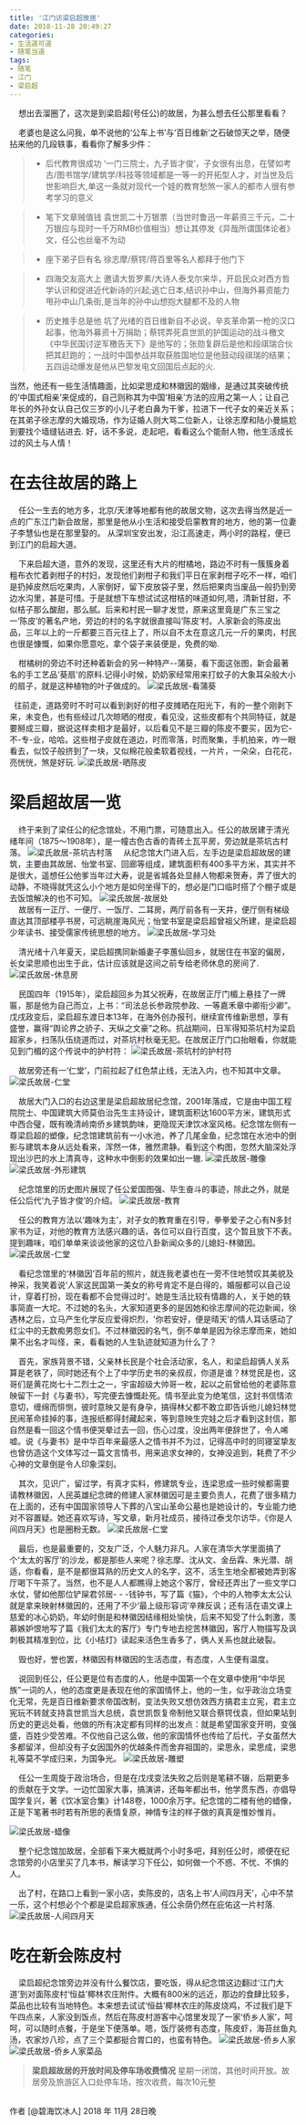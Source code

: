 ```yaml
---
title: '江门访梁启超故居'
date: 2018-11-28 20:49:27
categories:
- 生活道可道
- 随笔当道
tags:
- 随笔
- 江门
- 梁启超
---
```



&nbsp;&nbsp;&nbsp;&nbsp;想出去溜圈了，这次是到梁启超(号任公)的故居，为甚么想去任公那里看看？

&nbsp;&nbsp;&nbsp;&nbsp;老婆也是这么问我，单不说他的‘公车上书’与‘百日维新’之石破惊天之举，随便拈来他的几段轶事，看看你了解多少件：
<!-- more -->
> * 后代教育很成功
‘一门三院士，九子皆才俊’，子女很有出息，在譬如考古/图书馆学/建筑学/科技等领域都是一等一的开拓型人才，对当世及后世影响巨大,单这一条就对现代一个娃的教育愁煞一家人的都市人很有参考学习的意义

> * 笔下文章贼值钱
袁世凯二十万银票（当世时鲁迅一年薪资三千元，二十万银应与现时一千万RMB价值相当）想让其停发《异哉所谓国体论者》文，任公也丝毫不为动

> * 座下弟子巨有名
徐志摩/蔡锷/蒋百里等名人都拜于他门下

> * 四海交友高大上
邀请大哲罗素/大诗人泰戈尔来华，开启民众对西方哲学认识和促进近代新诗的兴起;逃亡日本,结识孙中山，但海外募资能力甩孙中山几条街,是当年的孙中山想抱大腿都不及的人物

> * 历史推手总是他
坑了光绪的百日维新自不必说，辛亥革命第一枪的汉口起事，他海外募资十万捐助；蔡锷弄死袁世凯的护国运动的战斗檄文《中华民国讨逆军檄告天下》是他写的；张勋复辟后是他和段祺瑞合伙把其赶跑的；一战时中国参战并取获胜国地位是他鼓动段祺瑞的结果；五四运动爆发是他从巴黎发电文回国后点起的火.

<!-- more -->当然，他还有一些生活情趣面，比如梁思成和林徽因的姻缘，是通过其突破传统的‘中国式相亲’来促成的，自己则称其为中国‘相亲’方法的应用之第一人；让自己年长的外孙女认自己仅三岁的小儿子老白鼻为干爹，拉进下一代子女的亲近关系；在其弟子徐志摩的大婚现场，作为证婚人则大骂二位新人，让徐志摩和陆小曼尴尬到要找个墙缝钻进去.

<!-- more -->好，话不多说，走起吧，看看这么个能耐人物，他生活成长过的风土与人情！



#  在去往故居的路上

  &nbsp;&nbsp;&nbsp;&nbsp;任公一生去的地方多，北京/天津等地都有他的故居文物，这次去得当然是近一点的广东江门新会故居，那里是他从小生活和接受启蒙教育的地方，他的第一位妻子李慧仙也是在那里娶的。 从深圳宝安出发，沿江高速走，两小时的路程，便已到江门的启超大道。
  
&nbsp;&nbsp;&nbsp;&nbsp;下来启超大道，意外的发现，这里还有大片的柑橘地，路边不时有一簇簇身着粗布衣忙着剥柑子的村妇，发现他们剥柑子和我们平日在家剥柑子吃不一样，咱们是扔掉皮然后吃果肉，人家倒好，留下皮放袋子里，然后把果肉当废品一般扔到旁边水沟里，甚是可惜。于是就想下车想试试这柑桔的味道如何,嗯，清新甘甜，不似桔子那么酸甜，那么腻。后来和村民一聊才发觉，原来这里竟是广东三宝之一‘陈皮’的著名产地，旁边的村的名字就很直接叫‘陈皮’村。人家新会的陈皮出品，三年以上的一斤都要三百元往上了，所以自不太在意这几元一斤的果肉，村民也很是慷慨，如果你愿意吃，拿个袋子来装便是，免费的呦. 

&nbsp;&nbsp;&nbsp;&nbsp;柑橘树的旁边不时还种着新会的另一种特产--蒲葵，看下面这张图，新会最著名的手工艺品'葵扇'的原料.记得小时候，奶奶家经常用来打蚊子的大象耳朵般大小的扇子，就是这种植物的叶子做成的。
  ![梁氏故居-看蒲葵](https://raw.githubusercontent.com/liruixue/muqiaosite/master/images/life-jm-xinhui-tour/road-ganzi-pukui.jpg)
 
 &nbsp;&nbsp;往前走，道路旁时不时可以看到剥好的柑子皮摊晒在阳光下，有的一整个刚剥下来，未变色，也有些经过几次晾晒的柑皮，看见没，这些皮都有个共同特征，就是要掰成三瓣，据说这样卖相才是最好，以后看见不是三瓣的陈皮不要买，因为它-不-专-业，哈哈。这些柑子皮就在道边，时而零落，时而聚集，手机拍来，咋一眼看去，似饺子般挤到了一块，又似棉花般柔软着视线，一片片，一朵朵，白花花，亮恍恍，煞是好玩.
  ![梁氏故居-晒陈皮](https://raw.githubusercontent.com/liruixue/muqiaosite/master/images/life-jm-xinhui-tour/road-chenpi.jpg)
  
  
#  梁启超故居一览
  &nbsp;&nbsp;&nbsp;&nbsp;终于来到了梁任公的纪念馆处，不用门票，可随意出入。任公的故居建于清光绪年间（1875～1908年），是一幢古色古香的青砖土瓦平房，旁边就是茶坑古村落。
  ![梁氏故居-茶坑古村落](https://raw.githubusercontent.com/liruixue/muqiaosite/master/images/life-jm-xinhui-tour/qichao-house-chakeng.jpg)
  &nbsp;&nbsp;&nbsp;&nbsp;从纪念馆大门进入后，左手边是梁启超故居的建筑，主要由其故居、怡堂书室、回廊等组成，建筑面积有400多平方米，其实并不是很大，遥想任公他爹当年过大寿，说是省城各处显赫人物都来贺寿，弄了很大的动静，不晓得就凭这么小个地方是如何坐得下的，想必是门口临时搭了个棚子或是去饭馆解决的也不可知。 
  ![梁氏故居-故居处](https://raw.githubusercontent.com/liruixue/muqiaosite/master/images/life-jm-xinhui-tour/qichao-house-guju.jpg)  
  &nbsp;&nbsp;&nbsp;&nbsp;故居有一正厅、一便厅、一饭厅、二耳房，两厅前各有一天井，便厅侧有梯级直达其顶部楼亭书房，可远眺崖海风光；怡堂书室是梁启超曾祖父所建，是梁启超少年读书、接受儒家传统思想的地方。
  ![梁氏故居-学习处](https://raw.githubusercontent.com/liruixue/muqiaosite/master/images/life-jm-xinhui-tour/qichao-house-wofang.jpg) 
  
  
  &nbsp;&nbsp;&nbsp;&nbsp;清光绪十八年夏天，梁启超携同新婚妻子李蕙仙回乡，就居住在书室的偏房，长女梁思顺也出生于此，估计应该就是这间之前专给老师休息的房间了.
 ![梁氏故居-休息房](https://raw.githubusercontent.com/liruixue/muqiaosite/master/images/life-jm-xinhui-tour/qichao-house-sleep.jpg) 


 &nbsp;&nbsp;&nbsp;&nbsp;民国四年（1915年），梁启超回乡为其父祝寿，在故居正厅门楣上悬挂了一牌匾，那是他为自己而立，上书：“司法总长参政院参政、一等嘉禾章中卿衔少卿”。戊戌政变后，梁启超东渡日本13年，在海外创办报刊，继续宣传维新思想，享有盛誉，赢得“舆论界之骄子、天纵之文豪”之称。抗战期间，日军得知茶坑村为梁启超家乡，扫荡队伍绕道而过，对茶坑村秋毫无犯。在故居正厅门口抬眼看，你就能见到门楣的这个传说中的护村符：
![梁氏故居-茶坑村的护村符](https://raw.githubusercontent.com/liruixue/muqiaosite/master/images/life-jm-xinhui-tour/qichao-hourse-paibian.jpg) 

&nbsp;&nbsp;&nbsp;&nbsp;故居旁还有一‘仁堂’，门前拉起了红色禁止线，无法入内，也不知其中文章。
![梁氏故居-仁堂](https://raw.githubusercontent.com/liruixue/muqiaosite/master/images/life-jm-xinhui-tour/qichao-house-rentang.jpg) 

&nbsp;&nbsp;&nbsp;&nbsp;故居大门入口的右边这里是梁启超故居纪念馆，2001年落成，它是由中国工程院院士、中国建筑大师莫伯治先生主持设计，建筑面积达1600平方米，建筑形式中西合璧，既有晚清岭南侨乡建筑韵味，更隐现天津饮冰室风格。纪念馆左侧有一尊梁启超的塑像，纪念馆建筑前有一小水池，养了几尾金鱼，纪念馆在水池中的倒影与建筑本身从远处看来，浑然一体，雅然肃静。看到这个构图，忽然大脑深处浮现出沙巴的水上清真寺，这种水中倒影的效果如出一辙.
![梁氏故居-雕像](https://raw.githubusercontent.com/liruixue/muqiaosite/master/images/life-jm-xinhui-tour/qichao-center-suxiang.jpg) 
![梁氏故居-外形建筑](https://raw.githubusercontent.com/liruixue/muqiaosite/master/images/life-jm-xinhui-tour/qichao-right-building.jpg) 

&nbsp;&nbsp;&nbsp;&nbsp;纪念馆里的历史图片展现了任公爱国图强、毕生奋斗的事迹，除此之外，就是任公后代‘九子皆才俊’的介绍。
![梁氏故居-教育](https://raw.githubusercontent.com/liruixue/muqiaosite/master/images/life-jm-xinhui-tour/qichao-right-edu-baby.jpg) 

&nbsp;&nbsp;&nbsp;&nbsp;任公的教育方法以‘趣味为主’，对子女的教育重在引导，拳拳爱子之心有N多封家书为证，对他的教育方法感兴趣的话，各位可以自行百度，这个暂且放下不表。提到趣味，咱们单单来谈谈他家的这位八卦新闻众多的儿媳妇-林徽因。
![梁氏故居-仁堂](https://raw.githubusercontent.com/liruixue/muqiaosite/master/images/life-jm-xinhui-tour/qichao-right-linhuiyin.jpg) 

&nbsp;&nbsp;&nbsp;&nbsp;看纪念馆里的‘林徽因’百年前的照片，就连我老婆也在一旁不住地赞叹其美貌及神采，我笑着说‘人家这民国第一美女的称号肯定不是白得的，婚服都可以自己设计，穿着打扮，现在看都不会觉得过时’。她是生活比较有情趣的人，关于她的轶事简直一大坨。不过她的名头，大家知道更多的是因她和徐志摩间的花边新闻，徐遇林之后，立马产生化学反应爱得炽烈，'你若安好，便是晴天'的情人耳话感动了红尘中的无数痴男怨女们。不过林徽因的名气，倒不单单是因为徐志摩而来，她如果不出名才叫怪，来，看看她的人生轨迹就知道为什么了？

&nbsp;&nbsp;&nbsp;&nbsp;首先，家族背景不错，父亲林长民是个社会活动家，名人，和梁启超俩人关系算是老铁了，同时她还有个上了中学历史书的亲叔叔，你道是谁？林觉民是也，这哥们是黄花岗七十二烈士之一，宇宙超级大帅哥一枚，起以之前曾给他的老婆陈意映留下一封《与妻书》，写完便去慷慨赴死。情书至此变为绝笔信，这封书信情浓意切，缠绵而悱恻，彼时意映又是有身孕，搞得林父都不敢立即告诉他儿媳妇林觉民闹革命挂掉的事，连报纸都得封藏起来，等到意映生完娃之后才看到这封信，那自然是看一回这个情书便哭晕过去一回，伤心过度，没出两年便辞世了，令人唏嘘。说《与妻书》是中华百年来最感人之情书并不为过，记得高中时的同寝室挚友也曾仿造这个文体写过一篇文言情书，用来追求女神的，女神没追到，耗费了不少心神的文章倒是令人印象深刻。

&nbsp;&nbsp;&nbsp;&nbsp;其次，见识广，留过学，有真才实料，修建筑专业，连梁思成一些时候都需要请教林徽因，人民英雄纪念碑的修建人家林徽因可是主要负责人，花费了很多精力在上面的，还有中国国家领导人下葬的八宝山革命公墓也是她设计的，专业能力绝对不容置疑。她还喜欢写诗，写文章，新月社成员，接待过泰戈尔访华，《你是人间四月天》也是圈粉无数。
![梁氏故居-仁堂](https://raw.githubusercontent.com/liruixue/muqiaosite/master/images/life-jm-xinhui-tour/qichao-right-linhuiyin-taigeer.jpg) 

&nbsp;&nbsp;&nbsp;&nbsp;最后，也是最重要的，交友广泛，个人魅力非凡。人家在清华大学里面搞了个‘太太的客厅’的沙龙，都是那些人来呢？徐志摩、沈从文、金岳霖、朱光潜、胡适，你看看，是不是都很耳熟的历史文人的名字，这不，活生生地全都被她弄到客厅喝下午茶了。当然，也不是人人都瞧得上她这个客厅，曾经还弄出了一些文学口水仗，譬如他那位铲屎君邻居- - -钱钟书，写了篇《猫》，个中的人物李太太公认就是拿来映射林徽因的，还用了不少‘最上级形容词’辛辣反讽；还有活在语文课上慈爱的冰心奶奶，年幼时倒是和林徽因结缘相处愉快，后来不知受了什么刺激，羡慕嫉妒恨地写了篇《我们太太的客厅》专门专地去挖苦林徽因，客厅人物描写及讽刺极其精准到位，比《小桔灯》读起来活色生香多了，俩人关系也就此破裂。

&nbsp;&nbsp;&nbsp;&nbsp;毁也好，誉也罢，林徽因有林徽因的生活态度，有态度，人生便有温度。

&nbsp;&nbsp;&nbsp;&nbsp;说回到任公，任公更是位有态度的人，他是中国第一个在文章中使用“中华民族”一词的人，他的态度更是表现在他的家国情怀上，他的一生，似乎政治立场变化无常，先是百日维新要求帝国改制，变法失败又想仿效西方搞君主立宪，君主立宪玩不转就支持袁世凯当大总统，袁世凯恢复帝制他又联合蔡锷伐袁，但如果站到历史的更远处看，他做的所有决定都有同样的出发点：就是希望国家变开明，变强盛，百姓少受苦难。不仅他自己这么做，他的家国情怀也传给了后代，子女虽然大多都留洋，但却没有子女因国外的优越条件而舍弃祖国的，梁思永，梁思成，梁思礼等莫不学成归来，为国争光。
![梁氏故居-雕塑](https://raw.githubusercontent.com/liruixue/muqiaosite/master/images/life-jm-xinhui-tour/qichao-right-gate.jpg) 

&nbsp;&nbsp;&nbsp;&nbsp;任公一生周旋于政治场合，但是在戊戌变法失败之后则是笔耕不辍，后期更多的贡献在于文学。一边忙国家大事，搞演讲，还每年都出书，他学贯东西，亦倡导国学复兴，著《饮冰室合集》计148卷，1000余万字。纪念馆的二楼有他的蜡像，正是下笔著书时若有所思的表情复原，神情专注的样子做的真真是惟妙惟肖。

![梁氏故居-蜡像](https://raw.githubusercontent.com/liruixue/muqiaosite/master/images/life-jm-xinhui-tour/qichao-right-thinking.jpg) 


&nbsp;&nbsp;&nbsp;&nbsp;整个纪念馆加故居，全部看下来大概就两个小时多吧，拜别任公时，顺便在纪念馆旁的小店里买了几本书，解读学习下任公，如何做一个不惑、不忧、不惧的人。

&nbsp;&nbsp;&nbsp;&nbsp;出了村，在路口上看到一家小店，卖陈皮的，店名上书‘人间四月天’，心中不禁一乐，这个村想必个个都是梁启超家族通，任公余荫仍然在庇佑这一片村落.
![梁氏故居-人间四月天](https://raw.githubusercontent.com/liruixue/muqiaosite/master/images/life-jm-xinhui-tour/road-renjiansiyuetian.jpg) 

#  吃在新会陈皮村


&nbsp;&nbsp;&nbsp;&nbsp;梁启超纪念馆旁边并没有什么餐饮店，要吃饭，得从纪念馆这边翻过‘江门大道’到对面陈皮村‘恒益’椰林农庄附件。大概有800米的远近，那边的食肆比较多，菜品也比较有当地特色。本来想去试试‘恒益’椰林农庄的陈皮烧鸡，不过我们是下午四点来，人家没到饭点，然后在陈皮村游客中心馆里发现了一家‘侨乡人家’，呵呵，可以随时点餐，于是坐下便落单。嗯，饭厅装修有态度，陈皮虾，海苔丝鱼丸汤，农家炒八珍，点了三个菜都挺合胃口的，也蛮有特色。
![梁氏故居-侨乡人家](https://raw.githubusercontent.com/liruixue/muqiaosite/master/images/life-jm-xinhui-tour/cpc-qiaoxiangrenjia-logo.jpg) 
![梁氏故居-侨乡人家菜品](https://raw.githubusercontent.com/liruixue/muqiaosite/master/images/life-jm-xinhui-tour/cpc-qiaoxiangrenjia.jpg) 

>**梁启超故居的开放时间及停车场收费情况**
星期一闭馆，其他时间开放。故居旁及旅游区入口处停车场，按次收费，每次10元整


<br/>
作者 [@碧海饮冰人]    
2018 年 11月 28日晚    



